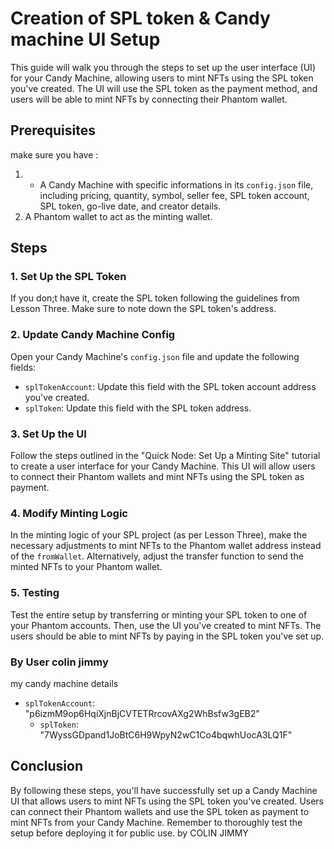 
# Creation of SPL token & Candy machine UI Setup

This guide will walk you through the steps to set up the user interface (UI) for your Candy Machine, allowing users to mint NFTs using the SPL token you've created. The UI will use the SPL token as the payment method, and users will be able to mint NFTs by connecting their Phantom wallet.

## Prerequisites

 make sure you have :

1.  - A  Candy Machine with specific informations in its `config.json` file, including pricing, quantity, symbol, seller fee, SPL token account, SPL token, go-live date, and creator details.
2. A Phantom wallet to act as the minting wallet.

## Steps

### 1. Set Up the SPL Token

If you don;t have it, create the SPL token following the guidelines from Lesson Three. Make sure to note down the SPL token's address.


### 2. Update Candy Machine Config

Open your Candy Machine's `config.json` file and update the following fields:

- `splTokenAccount`: Update this field with the SPL token account address you've created.
- `splToken`: Update this field with the SPL token address.

### 3. Set Up the UI

Follow the steps outlined in the "Quick Node: Set Up a Minting Site" tutorial to create a user interface for your Candy Machine. This UI will allow users to connect their Phantom wallets and mint NFTs using the SPL token as payment.

### 4. Modify Minting Logic

In the minting logic of your SPL project (as per Lesson Three), make the necessary adjustments to mint NFTs to the Phantom wallet address instead of the `fromWallet`. Alternatively, adjust the transfer function to send the minted NFTs to your Phantom wallet.

### 5. Testing

Test the entire setup by transferring or minting your SPL token to one of your Phantom accounts. Then, use the UI you've created to mint NFTs. The users should be able to mint NFTs by paying in the SPL token you've set up.

### By User colin jimmy
my candy machine details
 - `splTokenAccount`: "p6izmM9op6HqiXjnBjCVTETRrcovAXg2WhBsfw3gEB2"
   - `splToken`: "7WyssGDpand1JoBtC6H9WpyN2wC1Co4bqwhUocA3LQ1F"
## Conclusion

By following these steps, you'll have successfully set up a Candy Machine UI that allows users to mint NFTs using the SPL token you've created. Users can connect their Phantom wallets and use the SPL token as payment to mint NFTs from your Candy Machine. Remember to thoroughly test the setup before deploying it for public use.
 by COLIN JIMMY
